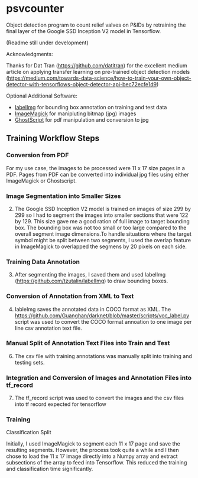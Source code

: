 # psvcounter
Object detection program to count relief valves on P&amp;IDs by retraining the final layer of the Google SSD Inception V2 model in Tensorflow. 

(Readme still under development)

Acknowledgments:

Thanks for Dat Tran (https://github.com/datitran) for the excellent medium article on applying transfer learning on pre-trained object detection models (https://medium.com/towards-data-science/how-to-train-your-own-object-detector-with-tensorflows-object-detector-api-bec72ecfe1d9)

Optional Additional Software:
<ul>

<li> <a href = "https://github.com/tzutalin/labelImg">labelImg</a> for bounding box annotation on training and test data</li>
<li> <a href = "http://www.imagemagick.org/script/index.php">ImageMagick</a> for manipluting bitmap (jpg) images</li>
<li> <a href = "https://www.ghostscript.com/">GhostScript</a> for pdf manipulation and conversion to jpg</li>

</ul>

<h2>Training Workflow Steps</h2>

<h3>Conversion from PDF</h3>

For my use case, the images to be processed were 11 x 17 size pages in a PDF. Pages from PDF can be converted into individual jpg files using either ImageMagick or Ghostscript.

<h3>Image Segmentation into Smaller Sizes</h3>

2) The Google SSD Inception V2 model is trained on images of size 299 by 299 so I had to segment the images into smaller sections that were 122 by 129. This size gave me a good ration of full image to target bounding box. The bounding box was not too small or too large compared to the overall segment image dimensions.To handle situations where the target symbol might be split between two segments, I used the overlap feature in ImageMagick to overlapped the segmens by 20 pixels on each side.

<h3>Training Data Annotation</h3>

3) After segmenting the images, I saved them and used labelImg (https://github.com/tzutalin/labelImg) to draw bounding boxes.

<h3>Conversion of Annotation from XML to Text</h3>

4) lableImg saves the annotated data in COCO format as XML. The https://github.com/Guanghan/darknet/blob/master/scripts/voc_label.py script was used to convert the COCO format annoation to one image per line csv annotation text file.

<h3>Manual Split of Annotation Text Files into Train and Test</h3>

6) The csv file with training annotations was manually split into training and testing sets.

<h3>Integration and Conversion of Images and Annotation Files into tf_record</h3>

7) The tf_record script was used to convert the images and the csv files into tf record expected for tensorflow

<h3>Training</h3>


Classification Split

Initially, I used ImageMagick to segment each 11 x 17 page and save the resulting segments. However, the process took quite a while and I then chose to load the 11 x 17 image directly into a Numpy array and extract subsections of the array to feed into Tensorflow. This reduced the training and classification time significantly.
